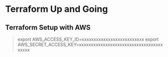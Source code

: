 # Terraform Up and Going
## Terraform Setup with AWS

> export AWS_ACCESS_KEY_ID=xxxxxxxxxxxxxxxxxxxxxxxxxx
> export AWS_SECRET_ACCESS_KEY=xxxxxxxxxxxxxxxxxxxxxxxxxxxxxxxxxxxxxxxx